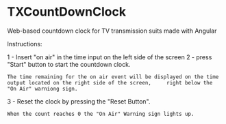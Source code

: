 # TXCountDownClock
Web-based countdown clock for TV transmission suits made with Angular

Instructions:

1 - Insert "on air" in the time input on the left side of the screen
2 - press "Start" button to start the countdown clock. 
    
    The time remaining for the on air event will be displayed on the time output located on the right side of the screen,     right below the "On Air" warniong sign.
    
3 - Reset the clock by pressing the "Reset Button".
    
    When the count reaches 0 the "On Air" Warning sign lights up.
